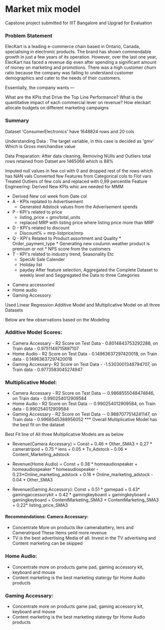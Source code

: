 # Market mix model
Capstone project submitted for IIIT Bangalore and Upgrad for Evaluation


### Problem Statement
ElecKart is a leading e-commerce chain based in Ontario, Canada, specialising in electronic products. The brand has shown commendable growth in just a few years of its operation. However, over the last one year, ElecKart has faced a revenue dip even after spending a significant amount of money on marketing and promotions. There was a high customer churn ratio because the company was failing to understand customer demographics and cater to the needs of their customers.

Essentially, the company wants —

What are the KPIs that Drive the Top Line Performance?
What is the quantitative impact of each commercial lever on revenue?
How eleckart allocate budgets on different marketing campaigns


### Summary
Dataset 'ConsumerElectronics' have 1648824 rows and 20 cols

Understanding Data : The target variable, in this case is decided as 'gmv' Which is Gross merchandise value

Data Preparation: After data cleaning, Removing NUlls and Outliers total rows retained from Datset are 1465066 which is 88%

Imputed null values in few col with 0 and dropped rest of the rows which has NAN vals
Converted few Features from Categorical cols to Flot vars
Treated Outliers of few cols and replaced with 0,99 percentile
Feature Engineering: Derived New KPIs whic are needed for MMM

 - Derived New col week from Date col
- A - KPIs replated to Advertisement
     * Generated Adstock values from the Adverisement spends
- P - KPI's related to price
    * listing_price =  gmv/total_units
    * replaced MRP with listing price where listing price more than MRP
- D - KPI's related to discount
    * Discount%  =  mrp-listprice/mrp
- Q -  KPI's Related to Product assortment and Quality
      * Order_payment_type
      * Generating new coulumn weather product is premium or not
       * NPS score from the customers
- T - KPI's related to industry trend, Seasonality Etc
     * SpeciAl Sale Calender
     * Holiday list
     * payday
After feature selection, Aggregated the Complete Dataset to weekly level and Seggregated the Data to three Categories

* Camera accessoried
* Home audio
* Gaming Accessory
  
Used Linear Regression Additive Model and Multiplicative Model on all three Datasets

Below are few observations based on the Modellng
 ### Additive Model Scores:
 * Camera Accessary  -  R2 Score on Test Data - 0.8014843753292288, on Train data - 0.9751149715897107
 * Home Audio -  R2 Score on Test Data - 0.14963637297420018, on Train data - 0.14963637297420018
 * Gaming Accessary-  R2 Score on Test Data - -1.5303001348794707, on Train data - 0.9773583045274947
 ### Multiplicative Model: 
 * Camera Accessary  -  R2 Score on Test Data -- 0.9868555048474846, on Train data - 0.990254012909584
 * Home Audio -  R2 Score on Test Data -- 0.990254012909584, on Train data - 0.990254012909584
 * Gaming Accessary -  R2 Score on Test Data -- 0.9887077514241147, on Train data - 0.9966545388956052
*** Overall Multiplicative Model has the best fit on the dataset

Best Fit line of All three Multiplicative Models are as below

* Revenue(Camera Accessary) =  Const + 0.46 * Other_SMA3 + 0,27 * cameratripod + 0.75 * lens + 0.05 * Tv_Adstock – 0.06 * Content_Marketing_adstock
* Revenue(Home Audio) = Const + 0.38 * homeaudiospeaker + homeaudiospeaker * homeaudiospeaker - 0.23*Online_marketing_adstock + 0.16 * Online_marketing_adstock - 0.04 * Other_SMA3

* Revenue(Gaming Accessory): Const + 0.51 * gamepad + 0.43* gamingaccessorykit + 0.42 * gamingkeyboard + gamingkeyboard + gamingkeyboard + ContentMarketing_SMA3 * ContentMarketing_SMA3 + 0.22* listing_price_SMA3

#### Recommendations: Camera Accessary:

* Concentrate More on products like camerabattery, lens and Cameratripod
These Items yeild more revenue
* TV is the best advertising Media of all. Invest in the TV advertising and Content marketing can be skipped


### Home Audio:

* Concentrate more on products game pad, gaming accessory kit, keyboard and mouse
* Content marketing is the best marketing statergy fpr Home Audio products


### Gaming Accessary:

* Concentrate more on products game pad, gaming accessory kit, keyboard and mouse
* Content marketing is the best marketing statergy fpr Home Audio products
